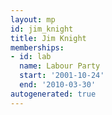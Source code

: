 ```yaml
---
layout: mp
id: jim_knight
title: Jim Knight
memberships:
- id: lab
  name: Labour Party
  start: '2001-10-24'
  end: '2010-03-30'
autogenerated: true
---
```

